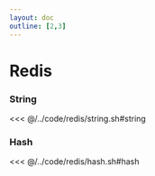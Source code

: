 ```yaml
---
layout: doc
outline: [2,3]
---
```


# Redis

### String
<<< @/../code/redis/string.sh#string

### Hash
<<< @/../code/redis/hash.sh#hash